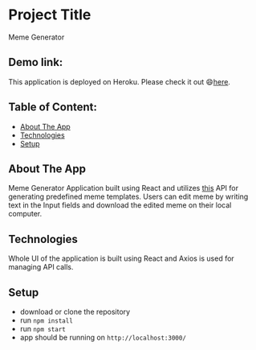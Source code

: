 # Project Title
Meme Generator

## Demo link:
This application is deployed on Heroku. Please check it out 😄[here](https://meme-generator-react-project-1.herokuapp.com/).

## Table of Content:

- [About The App](#about-the-app)
- [Technologies](#technologies)
- [Setup](#setup)


## About The App
Meme Generator Application built using React and utilizes [this](https://rapidapi.com/meme-generator-api-meme-generator-api-default/api/meme-generator/) API for generating predefined meme templates. Users can edit meme by writing text in the Input fields and download the edited meme on their local computer. 


## Technologies
Whole UI of the application is built using React and Axios is used for managing API calls. 

## Setup
- download or clone the repository
- run `npm install`
- run `npm start`
- app should be running on `http://localhost:3000/`

